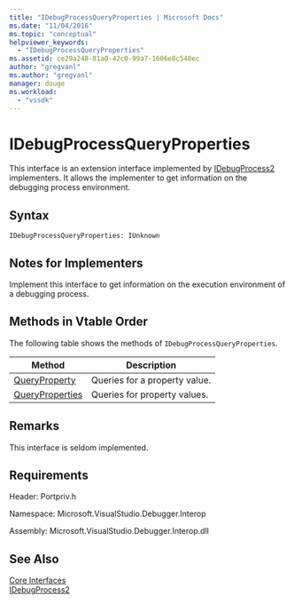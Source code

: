 ```yaml
---
title: "IDebugProcessQueryProperties | Microsoft Docs"
ms.date: "11/04/2016"
ms.topic: "conceptual"
helpviewer_keywords: 
  - "IDebugProcessQueryProperties"
ms.assetid: ce29a248-81a0-42c0-99a7-1606e8c548ec
author: "gregvanl"
ms.author: "gregvanl"
manager: douge
ms.workload: 
  - "vssdk"
---
```

# IDebugProcessQueryProperties
This interface is an extension interface implemented by [IDebugProcess2](../../../extensibility/debugger/reference/idebugprocess2.md) implementers. It allows the implementer to get information on the debugging process environment.  
  
## Syntax  
  
```  
IDebugProcessQueryProperties: IUnknown  
```  
  
## Notes for Implementers  
 Implement this interface to get information on the execution environment of a debugging process.  
  
## Methods in Vtable Order  
 The following table shows the methods of `IDebugProcessQueryProperties`.  
  
|Method|Description|  
|------------|-----------------|  
|[QueryProperty](../../../extensibility/debugger/reference/idebugprocessqueryproperties-queryproperty.md)|Queries for a property value.|  
|[QueryProperties](../../../extensibility/debugger/reference/idebugprocessqueryproperties-queryproperties.md)|Queries for property values.|  
  
## Remarks  
 This interface is seldom implemented.  
  
## Requirements  
 Header: Portpriv.h  
  
 Namespace: Microsoft.VisualStudio.Debugger.Interop  
  
 Assembly: Microsoft.VisualStudio.Debugger.Interop.dll  
  
## See Also  
 [Core Interfaces](../../../extensibility/debugger/reference/core-interfaces.md)   
 [IDebugProcess2](../../../extensibility/debugger/reference/idebugprocess2.md)